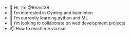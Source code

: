 - 👋 Hi, I’m @Rezist38
- 👀 I’m interested in Gyming and batminton 
- 🌱 I’m currently learning python and ML
- 💞️ I’m looking to collaborate on wed development projects 
- 📫 How to reach me via mail 

<!---
Rezist38/Rezist38 is a ✨ special ✨ repository because its `README.md` (this file) appears on your GitHub profile.
You can click the Preview link to take a look at your changes.
--->
